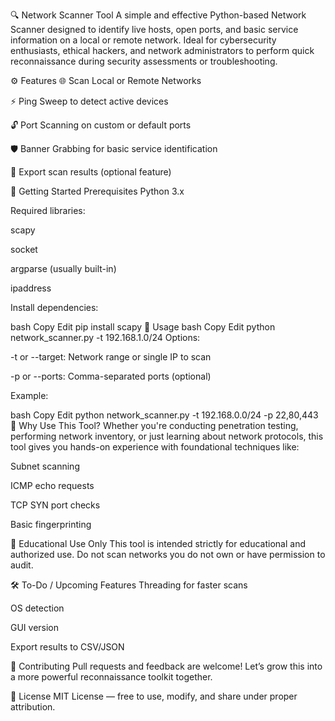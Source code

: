🔍 Network Scanner Tool
A simple and effective Python-based Network Scanner designed to identify live hosts, open ports, and basic service information on a local or remote network. Ideal for cybersecurity enthusiasts, ethical hackers, and network administrators to perform quick reconnaissance during security assessments or troubleshooting.

⚙️ Features
🌐 Scan Local or Remote Networks

⚡ Ping Sweep to detect active devices

🔓 Port Scanning on custom or default ports

🛡️ Banner Grabbing for basic service identification

📄 Export scan results (optional feature)

🚀 Getting Started
Prerequisites
Python 3.x

Required libraries:

scapy

socket

argparse (usually built-in)

ipaddress

Install dependencies:

bash
Copy
Edit
pip install scapy
🔧 Usage
bash
Copy
Edit
python network_scanner.py -t 192.168.1.0/24
Options:

-t or --target: Network range or single IP to scan

-p or --ports: Comma-separated ports (optional)

Example:

bash
Copy
Edit
python network_scanner.py -t 192.168.0.0/24 -p 22,80,443
📌 Why Use This Tool?
Whether you're conducting penetration testing, performing network inventory, or just learning about network protocols, this tool gives you hands-on experience with foundational techniques like:

Subnet scanning

ICMP echo requests

TCP SYN port checks

Basic fingerprinting

🧠 Educational Use Only
This tool is intended strictly for educational and authorized use. Do not scan networks you do not own or have permission to audit.

🛠️ To-Do / Upcoming Features
Threading for faster scans

OS detection

GUI version

Export results to CSV/JSON

🤝 Contributing
Pull requests and feedback are welcome! Let’s grow this into a more powerful reconnaissance toolkit together.

📜 License
MIT License — free to use, modify, and share under proper attribution.


